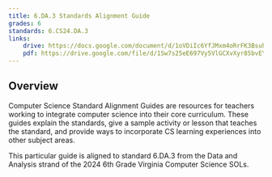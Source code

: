 ```yaml
---
title: 6.DA.3 Standards Alignment Guide
grades: 6
standards: 6.CS24.DA.3
links:
    drive: https://docs.google.com/document/d/1oVDiIc6YfJMxm4oRrFK3Bsuh-P3zaGVoQRd7yhdO8Lg/edit?usp=drive_link
    pdf: https://drive.google.com/file/d/1Sw7s25eE697Vy5VlGCXvXyr85bvEYt7S/view?usp=drive_link
---
```


## Overview

Computer Science Standard Alignment Guides are resources for teachers working to integrate computer science into their core curriculum. These guides explain the standards, give a sample activity or lesson that teaches the standard, and provide ways to incorporate CS learning experiences into other subject areas. 

This particular guide is aligned to standard 6.DA.3 from the Data and Analysis strand of the 2024 6th Grade Virginia Computer Science SOLs.